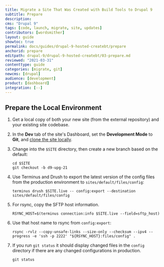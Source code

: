 ```yaml
---
title: Migrate a Site That Was Created with Build Tools to Drupal 9
subtitle: Prepare
description: 
cms: "Drupal 9"
tags: [code, launch, migrate, site, updates]
contributors: [wordsmither]
layout: guide
showtoc: true
permalink: docs/guides/drupal-9-hosted-createbt/prepare
anchorid: prepare
editpath: drupal-9/drupal-9-hosted-createbt/03-prepare.md
reviewed: "2021-03-31"
contenttype: guide
categories: [migrate, git]
newcms: [drupal]
audience: [development]
product: [dashboard]
integration: [--]
---
```


## Prepare the Local Environment

1. Get a local copy of both your new site (from the external repository) and your existing site codebase.

1. In the **<span class="glyphicons glyphicons-wrench"></span> Dev** tab of the site's Dashboard, set the **Development Mode** to **Git**, and [clone the site locally](/guides/local-development#get-the-code).

1. Change into the `$SITE` directory, then create a new branch based on the default:

   ```bash{promptUser: user}
   cd $SITE
   git checkout -b d9-upg-21
   ```

1. Use Terminus and Drush to export the latest version of the config files from the production environment to `sites/default/files/config`:

   ```bash{promptUser: user}
   terminus drush $SITE.live -- config:export --destination sites/default/files/config
   ```

1. For rsync, copy the SFTP host information.

   ```bash{promptUser: user}
   RSYNC_HOST=$(terminus connection:info $SITE.live --field=sftp_host)
   ```

1. Use that host name to rsync from `config:export`:

   ```bash{promptUser: user}
   rsync -rvlz --copy-unsafe-links --size-only --checksum --ipv4 --progress -e 'ssh -p 2222' "${RSYNC_HOST}:files/config" .
   ```

1. If you run `git status` it should display changed files in the `config` directory if there are any changed configurations in production.

   ```bash{promptUser: user}
   git status
   ```
